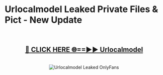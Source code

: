 # Urlocalmodel Leaked Private Files & Pict - New Update
<br>
<div align="center">
<h2><a href="https://mediafilles.blogspot.com/?title=Urlocalmodel" rel="nofollow">🔴 CLICK HERE 🌐==►► Urlocalmodel</a></h2>
<br>
<a href="https://mediafilles.blogspot.com/?title=Urlocalmodel" rel="nofollow" data-target="animated-image.originalLink"><img src="https://i.ibb.co.com/WyWwxjT/player-gif2.gif" alt="Urlocalmodel Leaked OnlyFans" style="max-width: 100%; display: inline-block;" data-target="animated-image.originalImage"></a>
</div>
<br>